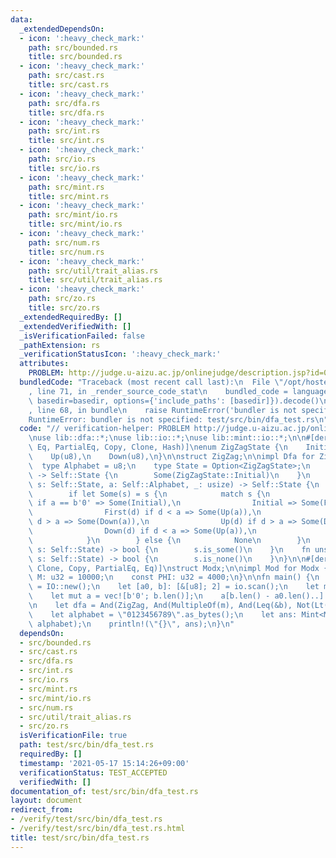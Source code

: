 ```yaml
---
data:
  _extendedDependsOn:
  - icon: ':heavy_check_mark:'
    path: src/bounded.rs
    title: src/bounded.rs
  - icon: ':heavy_check_mark:'
    path: src/cast.rs
    title: src/cast.rs
  - icon: ':heavy_check_mark:'
    path: src/dfa.rs
    title: src/dfa.rs
  - icon: ':heavy_check_mark:'
    path: src/int.rs
    title: src/int.rs
  - icon: ':heavy_check_mark:'
    path: src/io.rs
    title: src/io.rs
  - icon: ':heavy_check_mark:'
    path: src/mint.rs
    title: src/mint.rs
  - icon: ':heavy_check_mark:'
    path: src/mint/io.rs
    title: src/mint/io.rs
  - icon: ':heavy_check_mark:'
    path: src/num.rs
    title: src/num.rs
  - icon: ':heavy_check_mark:'
    path: src/util/trait_alias.rs
    title: src/util/trait_alias.rs
  - icon: ':heavy_check_mark:'
    path: src/zo.rs
    title: src/zo.rs
  _extendedRequiredBy: []
  _extendedVerifiedWith: []
  _isVerificationFailed: false
  _pathExtension: rs
  _verificationStatusIcon: ':heavy_check_mark:'
  attributes:
    PROBLEM: http://judge.u-aizu.ac.jp/onlinejudge/description.jsp?id=0570
  bundledCode: "Traceback (most recent call last):\n  File \"/opt/hostedtoolcache/Python/3.9.5/x64/lib/python3.9/site-packages/onlinejudge_verify/documentation/build.py\"\
    , line 71, in _render_source_code_stat\n    bundled_code = language.bundle(stat.path,\
    \ basedir=basedir, options={'include_paths': [basedir]}).decode()\n  File \"/opt/hostedtoolcache/Python/3.9.5/x64/lib/python3.9/site-packages/onlinejudge_verify/languages/user_defined.py\"\
    , line 68, in bundle\n    raise RuntimeError('bundler is not specified: {}'.format(path.as_posix()))\n\
    RuntimeError: bundler is not specified: test/src/bin/dfa_test.rs\n"
  code: "// verification-helper: PROBLEM http://judge.u-aizu.ac.jp/onlinejudge/description.jsp?id=0570\n\
    \nuse lib::dfa::*;\nuse lib::io::*;\nuse lib::mint::io::*;\n\n#[derive(Ord, PartialOrd,\
    \ Eq, PartialEq, Copy, Clone, Hash)]\nenum ZigZagState {\n    Initial,\n    First(u8),\n\
    \    Up(u8),\n    Down(u8),\n}\n\nstruct ZigZag;\n\nimpl Dfa for ZigZag {\n  \
    \  type Alphabet = u8;\n    type State = Option<ZigZagState>;\n    fn init(&self)\
    \ -> Self::State {\n        Some(ZigZagState::Initial)\n    }\n    fn next(&self,\
    \ s: Self::State, a: Self::Alphabet, _: usize) -> Self::State {\n        use ZigZagState::*;\n\
    \        if let Some(s) = s {\n            match s {\n                Initial\
    \ if a == b'0' => Some(Initial),\n                Initial => Some(First(a)),\n\
    \                First(d) if d < a => Some(Up(a)),\n                First(d) if\
    \ d > a => Some(Down(a)),\n                Up(d) if d > a => Some(Down(a)),\n\
    \                Down(d) if d < a => Some(Up(a)),\n                _ => None,\n\
    \            }\n        } else {\n            None\n        }\n    }\n    fn accept(&self,\
    \ s: Self::State) -> bool {\n        s.is_some()\n    }\n    fn unsuccessful(&self,\
    \ s: Self::State) -> bool {\n        s.is_none()\n    }\n}\n\n#[derive(Default,\
    \ Clone, Copy, PartialEq, Eq)]\nstruct Modx;\n\nimpl Mod for Modx {\n    const\
    \ M: u32 = 10000;\n    const PHI: u32 = 4000;\n}\n\nfn main() {\n    let mut io\
    \ = IO::new();\n    let [a0, b]: [&[u8]; 2] = io.scan();\n    let m = io.scan();\n\
    \    let mut a = vec![b'0'; b.len()];\n    a[b.len() - a0.len()..].copy_from_slice(&a0);\n\
    \n    let dfa = And(ZigZag, And(MultipleOf(m), And(Leq(&b), Not(Lt(&a)))));\n\
    \    let alphabet = \"0123456789\".as_bytes();\n    let ans: Mint<Modx> = dfa.count(a.len(),\
    \ alphabet);\n    println!(\"{}\", ans);\n}\n"
  dependsOn:
  - src/bounded.rs
  - src/cast.rs
  - src/dfa.rs
  - src/int.rs
  - src/io.rs
  - src/mint.rs
  - src/mint/io.rs
  - src/num.rs
  - src/util/trait_alias.rs
  - src/zo.rs
  isVerificationFile: true
  path: test/src/bin/dfa_test.rs
  requiredBy: []
  timestamp: '2021-05-17 15:14:26+09:00'
  verificationStatus: TEST_ACCEPTED
  verifiedWith: []
documentation_of: test/src/bin/dfa_test.rs
layout: document
redirect_from:
- /verify/test/src/bin/dfa_test.rs
- /verify/test/src/bin/dfa_test.rs.html
title: test/src/bin/dfa_test.rs
---
```

